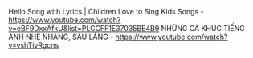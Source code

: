 Hello Song with Lyrics | Children Love to Sing Kids Songs - https://www.youtube.com/watch?v=eBF9DxxAfkU&list=PLCCFF1E37035BE4B9
NHỮNG CA KHÚC TIẾNG ANH NHẸ NHÀNG, SÂU LẮNG - https://www.youtube.com/watch?v=vshTivRgcns
